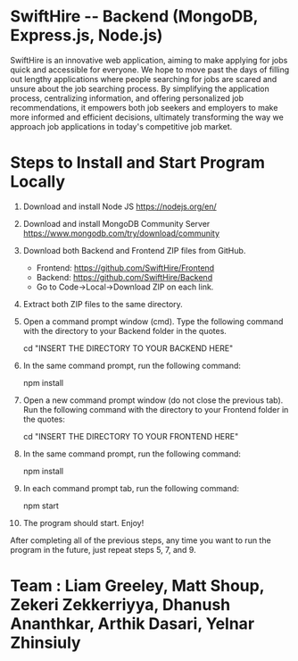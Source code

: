 # SwiftHire -- Backend (MongoDB, Express.js, Node.js)

SwiftHire is an innovative web application, aiming to make applying for jobs quick and accessible for everyone. We hope to move past the days of filling out lengthy applications where people searching for jobs are scared and unsure about the job searching process. By simplifying the application process, centralizing information, and offering personalized job recommendations, it empowers both job seekers and employers to make more informed and efficient decisions, ultimately transforming the way we approach job applications in today's competitive job market.

# Steps to Install and Start Program Locally

1. Download and install Node JS 
   https://nodejs.org/en/

2. Download and install MongoDB Community Server 
   https://www.mongodb.com/try/download/community

3. Download both Backend and Frontend ZIP files from GitHub.
    - Frontend: https://github.com/SwiftHire/Frontend
    - Backend: https://github.com/SwiftHire/Backend
    - Go to Code->Local->Download ZIP on each link.

4. Extract both ZIP files to the same directory. 

5. Open a command prompt window (cmd). Type the following command with the directory to your Backend folder in the quotes.

    cd "INSERT THE DIRECTORY TO YOUR BACKEND HERE"

6. In the same command prompt, run the following command:

    npm install

7. Open a new command prompt window (do not close the previous tab). Run the following command with the directory to your Frontend folder in the quotes:
	
    cd "INSERT THE DIRECTORY TO YOUR FRONTEND HERE"

8. In the same command prompt, run the following command:

    npm install

9. In each command prompt tab, run the following command:

	  npm start

10. The program should start. Enjoy!

After completing all of the previous steps, any time you want to run the program in the future, just repeat steps 5, 7, and 9.

# Team : Liam Greeley, Matt Shoup, Zekeri Zekkerriyya, Dhanush Ananthkar, Arthik Dasari, Yelnar Zhinsiuly
